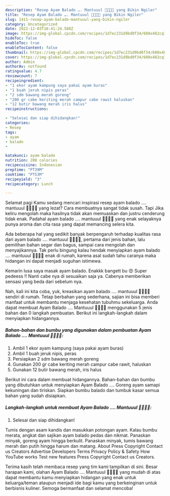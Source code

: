 ```yaml
---
description: "Resep Ayam Balado …. Mantuuul 👍🏻👍🏻 yang Bikin Ngiler"
title: "Resep Ayam Balado …. Mantuuul 👍🏻👍🏻 yang Bikin Ngiler"
slug: 1411-resep-ayam-balado-mantuuul-yang-bikin-ngiler
category: Uncategorized
date: 2022-12-03T16:41:24.588Z
image: https://img-global.cpcdn.com/recipes/1d7ec231d9bd0f34/680x482cq70/ayam-balado-mantuuul-foto-resep-utama.jpg
hideToc: false
enableToc: true
enableTocContent: false
thumbnail: https://img-global.cpcdn.com/recipes/1d7ec231d9bd0f34/680x482cq70/ayam-balado-mantuuul-foto-resep-utama.jpg
cover: https://img-global.cpcdn.com/recipes/1d7ec231d9bd0f34/680x482cq70/ayam-balado-mantuuul-foto-resep-utama.jpg
author: Admin
authorAv: notfound
ratingvalue: 4.7
reviewcount: 7
recipeingredient:
- "1 ekor ayam kampung saya pakai ayam buras"
- "1 buah jeruk nipis peras"
- "2 sdm bawang merah goreng"
- "200 gr cabe keriting merah campur cabe rawit haluskan"
- "12 butir bawang merah iris halus"
recipeinstructions:

- "Selesai dan siap dihidangkan!"
categories:
- Resep
tags:
- ayam
- balado
- 

katakunci: ayam balado  
nutrition: 208 calories
recipecuisine: Indonesian
preptime: "PT39M"
cooktime: "PT53M"
recipeyield: "3"
recipecategory: Lunch

---
```



Selamat pagi Kamu sedang mencari inspirasi resep ayam balado …. mantuuul 👍🏻👍🏻 yang lezat? Cara membuatnya sangat tidak susah. Tapi Jika keliru mengolah maka hasilnya tidak akan memuaskan dan justru cenderung tidak enak. Padahal ayam balado …. mantuuul 👍🏻👍🏻 yang enak selayaknya punya aroma dan cita rasa yang dapat memancing selera kita.


Ada beberapa hal yang sedikit banyak berpengaruh terhadap kualitas rasa dari ayam balado …. mantuuul 👍🏻👍🏻, pertama dari jenis bahan, lalu pemilihan bahan segar dan bagus, sampai cara mengolah dan menyajikannya. Tak perlu bingung kalau hendak menyiapkan ayam balado …. mantuuul 👍🏻👍🏻 enak di rumah, karena asal sudah tahu caranya maka hidangan ini dapat menjadi suguhan istimewa.

Kemarin lusa saya masak ayam balado. Enakkk bangett bu 😍 Super pedeess ‼️ Nanti cabe nya di sesuaikan saja ya. Cabenya memberikan sensasi yang beda dari sebelum nya.


Nah, kali ini kita coba, yuk, kreasikan ayam balado …. mantuuul 👍🏻👍🏻 sendiri di rumah. Tetap berbahan yang sederhana, sajian ini bisa memberi manfaat untuk membantu menjaga kesehatan tubuhmu sekeluarga. Anda dapat membuat Ayam Balado …. Mantuuul 👍🏻👍🏻 menggunakan 5 jenis bahan dan 0 langkah pembuatan. Berikut ini langkah-langkah dalam menyiapkan hidangannya.

<!--inarticleads1-->

##### Bahan-bahan dan bumbu yang digunakan dalam pembuatan Ayam Balado …. Mantuuul 👍🏻👍🏻:

1. Ambil 1 ekor ayam kampung (saya pakai ayam buras)
1. Ambil 1 buah jeruk nipis, peras
1. Persiapkan 2 sdm bawang merah goreng
1. Gunakan 200 gr cabe keriting merah campur cabe rawit, haluskan
1. Gunakan 12 butir bawang merah, iris halus


Berikut ini cara dalam membuat hidangannya. Bahan-bahan dan bumbu yang dibutuhkan untuk menyiapkan Ayam Balado …. Goreng ayam samapi kekuningan dan tiriskan. Siapkan bumbu balado dan tumbuk kasar semua bahan yang sudah disiapkan. 

<!--inarticleads2-->

##### Langkah-langkah untuk membuat Ayam Balado …. Mantuuul 👍🏻👍🏻:


1. Selesai dan siap dihidangkan!

Tumis dengan asam kandis dan masukkan potongan ayam. Kalau bumbu merata, angkat dan sajikan ayam balado pedas dan nikmat. Panaskan minyak, goreng ayam hingga berkulit. Panaskan minyak, tumis bawang merah dan putih hingga harum dan matang. About Press Copyright Contact us Creators Advertise Developers Terms Privacy Policy &amp; Safety How YouTube works Test new features Press Copyright Contact us Creators. 

Terima kasih telah membaca resep yang tim kami tampilkan di sini. Besar harapan kami, olahan Ayam Balado …. Mantuuul 👍🏻👍🏻 yang mudah di atas dapat membantu kamu menyiapkan hidangan yang enak untuk keluarga/teman ataupun menjadi ide bagi kamu yang berkeinginan untuk berbisnis kuliner. Semoga bermanfaat dan selamat mencoba!
